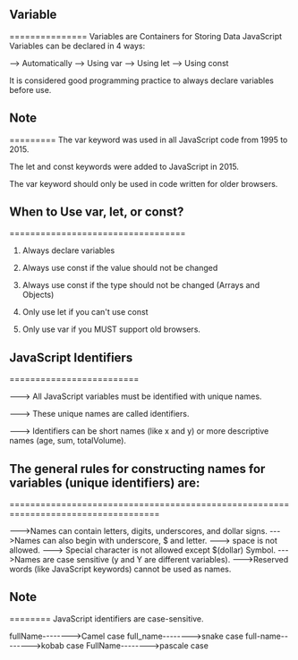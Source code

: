 ## Variable
===============
Variables are Containers for Storing Data
JavaScript Variables can be declared in 4 ways:

--> Automatically
--> Using var
--> Using let
--> Using const

It is considered good programming practice to always declare variables before use.
## Note
=========
The var keyword was used in all JavaScript code from 1995 to 2015.

The let and const keywords were added to JavaScript in 2015.

The var keyword should only be used in code written for older browsers.

## When to Use var, let, or const?
==================================
1. Always declare variables

2. Always use const if the value should not be changed

3. Always use const if the type should not be changed (Arrays and Objects)

4. Only use let if you can't use const

5. Only use var if you MUST support old browsers.

## JavaScript Identifiers
=========================

---> All JavaScript variables must be identified with unique names.

---> These unique names are called identifiers.

---> Identifiers can be short names (like x and y) or more descriptive names (age, sum, totalVolume).

## The general rules for constructing names for variables (unique identifiers) are:
===================================================================================

--->Names can contain letters, digits, underscores, and dollar signs.
--->Names can also begin with underscore, $ and letter.
---> space is not allowed.
---> Special character is not allowed except $(dollar) Symbol.
--->Names are case sensitive (y and Y are different variables).
--->Reserved words (like JavaScript keywords) cannot be used as names.
## Note
========
JavaScript identifiers are case-sensitive.


fullName-------->Camel case
full_name-------->snake case
full-name-------->kobab case
FullName-------->pascale case